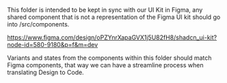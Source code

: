 This folder is intended to be kept in sync with our UI Kit in Figma, any shared component
that is not a representation of the Figma UI kit should go into /src/components.

https://www.figma.com/design/oPZYnrXapaGVX1j5U82fH8/shadcn_ui-kit?node-id=580-9180&p=f&m=dev

Variants and states from the components within this folder should match Figma components, that
way we can have a streamline process when translating Design to Code.
